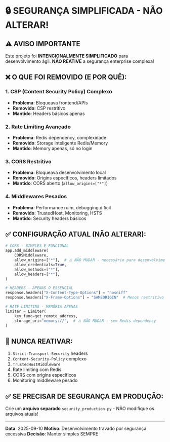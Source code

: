 # 🔒 SEGURANÇA SIMPLIFICADA - NÃO ALTERAR!

## ⚠️ AVISO IMPORTANTE
Este projeto foi **INTENCIONALMENTE SIMPLIFICADO** para desenvolvimento ágil.
**NÃO REATIVE** a segurança enterprise complexa!

## ❌ O QUE FOI REMOVIDO (E POR QUÊ):

### 1. CSP (Content Security Policy) Complexo
- **Problema**: Bloqueava frontend/APIs
- **Removido**: CSP restritivo
- **Mantido**: Headers básicos apenas

### 2. Rate Limiting Avançado
- **Problema**: Redis dependency, complexidade
- **Removido**: Storage inteligente Redis/Memory
- **Mantido**: Memory apenas, só no login

### 3. CORS Restritivo
- **Problema**: Bloqueava desenvolvimento local
- **Removido**: Origins específicos, headers limitados
- **Mantido**: CORS aberto (`allow_origins=["*"]`)

### 4. Middlewares Pesados
- **Problema**: Performance ruim, debugging difícil
- **Removido**: TrustedHost, Monitoring, HSTS
- **Mantido**: Security headers básicos

## ✅ CONFIGURAÇÃO ATUAL (NÃO ALTERAR):

```python
# CORS - SIMPLES E FUNCIONAL
app.add_middleware(
    CORSMiddleware,
    allow_origins=["*"],  # ⚠️ NÃO MUDAR - necessário para desenvolvimento
    allow_credentials=True,
    allow_methods=["*"],
    allow_headers=["*"],
)

# HEADERS - APENAS O ESSENCIAL
response.headers["X-Content-Type-Options"] = "nosniff"
response.headers["X-Frame-Options"] = "SAMEORIGIN"  # Menos restritivo

# RATE LIMITING - MEMÓRIA APENAS
limiter = Limiter(
    key_func=get_remote_address,
    storage_uri="memory://",  # ⚠️ NÃO MUDAR - sem Redis dependency
)
```

## 🚫 NUNCA REATIVAR:

1. `Strict-Transport-Security` headers
2. `Content-Security-Policy` complexo
3. `TrustedHostMiddleware`
4. Rate limiting com Redis
5. CORS com origins específicos
6. Monitoring middleware pesado

## ✅ SE PRECISAR DE SEGURANÇA EM PRODUÇÃO:

Crie um **arquivo separado** `security_production.py` - NÃO modifique os arquivos atuais!

---
**Data**: 2025-09-10
**Motivo**: Desenvolvimento travado por segurança excessiva
**Decisão**: Manter simples SEMPRE
